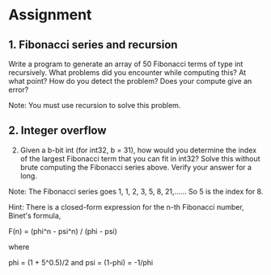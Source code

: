 # Assignment

## 1. Fibonacci series and recursion
Write a program to generate an array of 50 Fibonacci terms of type int recursively.
What problems did you encounter while computing this? At what point? How do you detect
the problem? Does your compute give an error?

Note: You must use recursion to solve this problem.

## 2. Integer overflow
2. Given a b-bit int (for int32, b = 31), how would you determine the index of the largest
Fibonacci term that you can fit in int32? Solve this without brute computing the Fibonacci series
above. Verify your answer for a long.

Note: The Fibonacci series goes 1, 1, 2, 3, 5, 8, 21,...... So 5 is the index for 8.

Hint: There is a closed-form expression for the n-th Fibonacci number, Binet's formula,

F(n) = (phi^n - psi^n) / (phi - psi)

where

phi = (1 + 5^0.5)/2 and psi = (1-phi) = -1/phi
